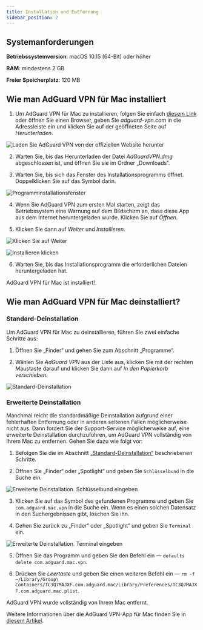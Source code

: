 ```yaml
---
title: Installation und Entfernung
sidebar_position: 2
---
```


## Systemanforderungen

**Betriebssystemversion**: macOS 10.15 (64-Bit) oder höher

**RAM**: mindestens 2 GB

**Freier Speicherplatz**: 120 MB


## Wie man AdGuard VPN für Mac installiert

1. Um AdGuard VPN für Mac zu installieren, folgen Sie einfach [diesem Link](https://agrd.io/mac_vpn) oder öffnen Sie einen Browser, geben Sie *adguard-vpn.com* in die Adressleiste ein und klicken Sie auf der geöffneten Seite auf *Herunterladen*.

![Laden Sie AdGuard VPN von der offiziellen Website herunter](https://cdn.adguardvpn.com/public/Adguard/kb/vpn-install/mac-install-en.png)

2. Warten Sie, bis das Herunterladen der Datei *AdGuardVPN.dmg* abgeschlossen ist, und öffnen Sie sie im Ordner „Downloads“.

3. Warten Sie, bis sich das Fenster des Installationsprogramms öffnet. Doppelklicken Sie auf das Symbol darin.

![Programminstallationsfenster](https://cdn.adguardvpn.com/public/Adguard/kb/vpn-install/mac-install-ru-1.png)

4. Wenn Sie AdGuard VPN zum ersten Mal starten, zeigt das Betriebssystem eine Warnung auf dem Bildschirm an, dass diese App aus dem Internet heruntergeladen wurde. Klicken Sie auf *Öffnen*.

5. Klicken Sie dann auf *Weiter* und *Installieren*.

![Klicken Sie auf Weiter](https://cdn.adguardvpn.com/public/Adguard/kb/vpn-install/.mac-install-2-en~imageoptim.png)

![Installieren klicken](https://cdn.adguardvpn.com/public/Adguard/kb/vpn-install/mac-install-3-en.png)

6. Warten Sie, bis das Installationsprogramm die erforderlichen Dateien heruntergeladen hat.

AdGuard VPN für Mac ist installiert!


## Wie man AdGuard VPN für Mac deinstalliert?

### Standard-Deinstallation

Um AdGuard VPN für Mac zu deinstallieren, führen Sie zwei einfache Schritte aus:

1. Öffnen Sie „Finder“ und gehen Sie zum Abschnitt „Programme“.

2. Wählen Sie *AdGuard VPN* aus der Liste aus, klicken Sie mit der rechten Maustaste darauf und klicken Sie dann auf *In den Papierkorb verschieben*.

![Standard-Deinstallation](https://cdn.adguardvpn.com/public/Adguard/kb/vpn-install/mac-uninstall-1-en.png)


### Erweiterte Deinstallation

Manchmal reicht die standardmäßige Deinstallation aufgrund einer fehlerhaften Entfernung oder in anderen seltenen Fällen möglicherweise nicht aus. Dann fordert Sie der Support-Service möglicherweise auf, eine erweiterte Deinstallation durchzuführen, um AdGuard VPN vollständig von Ihrem Mac zu entfernen. Gehen Sie dazu wie folgt vor:

1. Befolgen Sie die im Abschnitt [„Standard-Deinstallation“](#how-to-uninstall-adguard-vpn-for-mac) beschriebenen Schritte.

2. Öffnen Sie „Finder“ oder „Spotlight“ und geben Sie `Schlüsselbund` in die Suche ein.

![Erweiterte Deinstallation. Schlüsselbund eingeben](https://cdn.adguardvpn.com/public/Adguard/kb/vpn-install/mac-key-chain-en.png)

3. Klicken Sie auf das Symbol des gefundenen Programms und geben Sie `com.adguard.mac.vpn` in die Suche ein. Wenn es einen solchen Datensatz in den Suchergebnissen gibt, löschen Sie ihn.

4. Gehen Sie zurück zu „Finder“ oder „Spotlight“ und geben Sie `Terminal` ein.

![Erweiterte Deinstallation. Terminal eingeben](https://cdn.adguardvpn.com/public/Adguard/kb/vpn-install/mac-terminal-en.png)

5. Öffnen Sie das Programm und geben Sie den Befehl ein — `defaults delete com.adguard.mac.vpn`.

6. Drücken Sie *Leertaste* und geben Sie einen weiteren Befehl ein — `rm -f ~/Library/Group\ Containers/TC3Q7MAJXF.com.adguard.mac/Library/Preferences/TC3Q7MAJXF.com.adguard.mac.plist`.

AdGuard VPN wurde vollständig von Ihrem Mac entfernt.

Weitere Informationen über die AdGuard VPN-App für Mac finden Sie in [diesem Artikel](/adguard-vpn-for-mac/overview.md).
